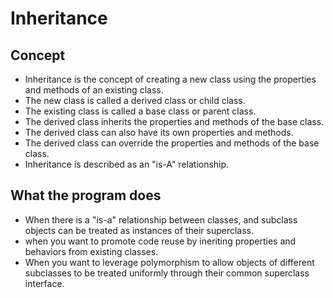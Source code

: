 # Inheritance

## Concept

- Inheritance is the concept of creating a new class using the properties and methods of an existing class.
- The new class is called a derived class or child class.
- The existing class is called a base class or parent class.
- The derived class inherits the properties and methods of the base class.
- The derived class can also have its own properties and methods.
- The derived class can override the properties and methods of the base class.
- Inheritance is described as an "is-A" relationship.

## What the program does

 - When there is a "is-a" relationship between classes, and subclass objects
 can be treated as instances of their superclass.
 - when you want to promote code reuse by ineriting properties and behaviors
 from existing classes.
 - When you want to leverage polymorphism to allow objects of different
 subclasses to be treated uniformly through their common superclass interface.
